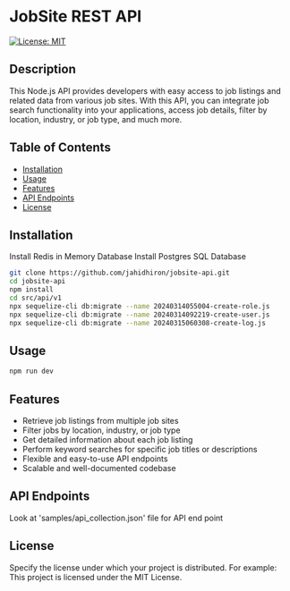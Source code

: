 # JobSite REST API

[![License: MIT](https://img.shields.io/badge/License-MIT-yellow.svg)](https://opensource.org/licenses/MIT)

## Description

This Node.js API provides developers with easy access to job listings and related data from various job sites. With this API, you can integrate job search functionality into your applications, access job details, filter by location, industry, or job type, and much more.

## Table of Contents

- [Installation](#installation)
- [Usage](#usage)
- [Features](#features)
- [API Endpoints](#endpoints)
- [License](#license)

## Installation

Install Redis in Memory Database
Install Postgres SQL Database

```bash
git clone https://github.com/jahidhiron/jobsite-api.git
cd jobsite-api
npm install
cd src/api/v1
npx sequelize-cli db:migrate --name 20240314055004-create-role.js
npx sequelize-cli db:migrate --name 20240314092219-create-user.js
npx sequelize-cli db:migrate --name 20240315060308-create-log.js
```

## Usage

```bash
npm run dev
```

## Features

- Retrieve job listings from multiple job sites
- Filter jobs by location, industry, or job type
- Get detailed information about each job listing
- Perform keyword searches for specific job titles or descriptions
- Flexible and easy-to-use API endpoints
- Scalable and well-documented codebase

## API Endpoints

Look at 'samples/api_collection.json' file for API end point

## License

Specify the license under which your project is distributed. For example:
This project is licensed under the MIT License.

